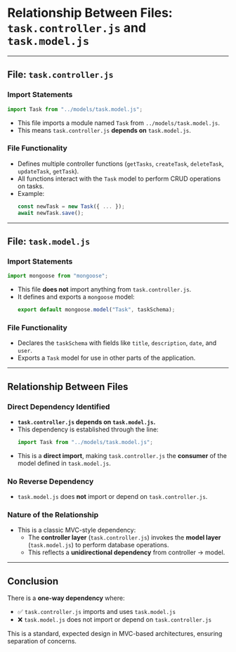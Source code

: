 
# Relationship Between Files: `task.controller.js` and `task.model.js`

---

## File: `task.controller.js`

### Import Statements
```js
import Task from "../models/task.model.js";
```

- This file imports a module named `Task` from `../models/task.model.js`.
- This means `task.controller.js` **depends on** `task.model.js`.

### File Functionality
- Defines multiple controller functions (`getTasks`, `createTask`, `deleteTask`, `updateTask`, `getTask`).
- All functions interact with the `Task` model to perform CRUD operations on tasks.
- Example:
  ```js
  const newTask = new Task({ ... });
  await newTask.save();
  ```

---

## File: `task.model.js`

### Import Statements
```js
import mongoose from "mongoose";
```

- This file **does not** import anything from `task.controller.js`.
- It defines and exports a `mongoose` model:
  ```js
  export default mongoose.model("Task", taskSchema);
  ```

### File Functionality
- Declares the `taskSchema` with fields like `title`, `description`, `date`, and `user`.
- Exports a `Task` model for use in other parts of the application.

---

## Relationship Between Files

### Direct Dependency Identified
- **`task.controller.js` depends on `task.model.js`.**
- This dependency is established through the line:
  ```js
  import Task from "../models/task.model.js";
  ```
- This is a **direct import**, making `task.controller.js` the **consumer** of the model defined in `task.model.js`.

### No Reverse Dependency
- `task.model.js` does **not** import or depend on `task.controller.js`.

### Nature of the Relationship
- This is a classic MVC-style dependency:
  - The **controller layer** (`task.controller.js`) invokes the **model layer** (`task.model.js`) to perform database operations.
  - This reflects a **unidirectional dependency** from controller → model.

---

## Conclusion

There is a **one-way dependency** where:

- ✅ `task.controller.js` imports and uses `task.model.js`
- ❌ `task.model.js` does not import or depend on `task.controller.js`

This is a standard, expected design in MVC-based architectures, ensuring separation of concerns.
